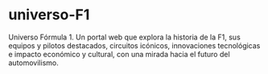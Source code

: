 # universo-F1
Universo Fórmula 1. Un portal web que explora la historia de la F1, sus equipos y pilotos destacados, circuitos icónicos, innovaciones tecnológicas e impacto económico y cultural, con una mirada hacia el futuro del automovilismo.
